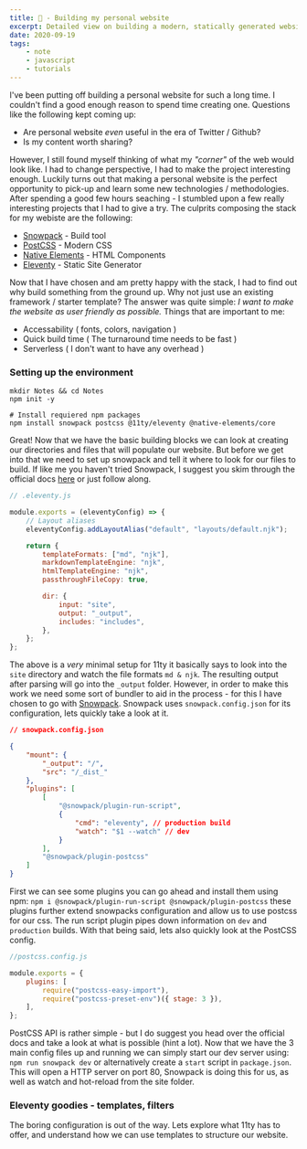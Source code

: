 ```yaml
---
title: 🚧 - Building my personal website
excerpt: Detailed view on building a modern, statically generated website with 11ty, Snowpack deployed to Github Pages with the help of Github Actions
date: 2020-09-19
tags:
    - note
    - javascript
    - tutorials
---
```


I've been putting off building a personal website for such a long time. I couldn't find a good enough reason to spend time creating one. Questions like the following kept coming up:

-   Are personal website _even_ useful in the era of Twitter / Github?
-   Is my content worth sharing?

However, I still found myself thinking of what my _"corner"_ of the web would look like. I had to change perspective, I had to make the project interesting enough. Luckily turns out that making a personal website is the perfect opportunity to pick-up and learn some new technologies / methodologies. After spending a good few hours seaching - I stumbled upon a few really interesting projects that I had to give a try. The culprits composing the stack for my webiste are the following:

-   [Snowpack](https://www.snowpack.dev/) - Build tool
-   [PostCSS](https://postcss.org/) - Modern CSS
-   [Native Elements](https://native-elements.dev/) - HTML Components
-   [Eleventy](https://www.11ty.dev/) - Static Site Generator

Now that I have chosen and am pretty happy with the stack, I had to find out why build something from the ground up. Why not just use an existing framework / starter template? The answer was quite simple: _I want to make the website as user friendly as possible._ Things that are important to me:

-   Accessability ( fonts, colors, navigation )
-   Quick build time ( The turnaround time needs to be fast )
-   Serverless ( I don't want to have any overhead )

### Setting up the environment

```shell
mkdir Notes && cd Notes
npm init -y

# Install requiered npm packages
npm install snowpack postcss @11ty/eleventy @native-elements/core
```

Great! Now that we have the basic building blocks we can look at creating our directories and files that will populate our website. But before we get into that we need to set up snowpack and tell it where to look for our files to build. If like me you haven't tried Snowpack, I suggest you skim through the official docs [here](https://www.snowpack.dev/#config-files) or just follow along.

```js
// .eleventy.js

module.exports = (eleventyConfig) => {
    // Layout aliases
    eleventyConfig.addLayoutAlias("default", "layouts/default.njk");

    return {
        templateFormats: ["md", "njk"],
        markdownTemplateEngine: "njk",
        htmlTemplateEngine: "njk",
        passthroughFileCopy: true,

        dir: {
            input: "site",
            output: "_output",
            includes: "includes",
        },
    };
};
```

The above is a _very_ minimal setup for 11ty it basically says to look into the `site` directory and watch the file formats `md & njk`. The resulting output after parsing will go into the `_output` folder. However, in order to make this work we need some sort of bundler to aid in the process - for this I have chosen to go with [Snowpack](https://www.snowpack.dev/). Snowpack uses `snowpack.config.json` for its configuration, lets quickly take a look at it.

```json
// snowpack.config.json

{
    "mount": {
        "_output": "/",
        "src": "/_dist_"
    },
    "plugins": [
        [
            "@snowpack/plugin-run-script",
            {
                "cmd": "eleventy", // production build
                "watch": "$1 --watch" // dev
            }
        ],
        "@snowpack/plugin-postcss"
    ]
}
```

First we can see some plugins you can go ahead and install them using npm: `npm i @snowpack/plugin-run-script @snowpack/plugin-postcss` these plugins further extend snowpacks configuration and allow us to use postcss for our css. The run script plugin pipes down information on `dev` and `production` builds. With that being said, lets also quickly look at the PostCSS config.

```js
//postcss.config.js

module.exports = {
    plugins: [
        require("postcss-easy-import"),
        require("postcss-preset-env")({ stage: 3 }),
    ],
};
```

PostCSS API is rather simple - but I do suggest you head over the official docs and take a look at what is possible (hint a lot). Now that we have the 3 main config files up and running we can simply start our dev server using: `npm run snowpack dev` or alternatively create a `start` script in `package.json`. This will open a HTTP server on port 80, Snowpack is doing this for us, as well as watch and hot-reload from the site folder.

### Eleventy goodies - templates, filters

The boring configuration is out of the way. Lets explore what 11ty has to offer, and understand how we can use templates to structure our website.
